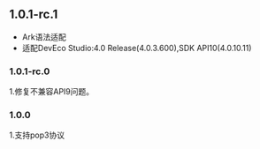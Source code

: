 ## 1.0.1-rc.1
- Ark语法适配
- 适配DevEco Studio:4.0 Release(4.0.3.600),SDK API10(4.0.10.11)

### 1.0.1-rc.0
1.修复不兼容API9问题。

### 1.0.0
1.支持pop3协议